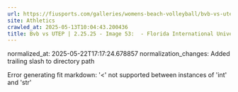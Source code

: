 ```yaml
---
url: https://fiusports.com/galleries/womens-beach-volleyball/bvb-vs-utep-2-25-25/image-53/356/62733/
site: Athletics
crawled_at: 2025-05-13T10:04:43.200436
title: Bvb vs UTEP | 2.25.25 - Image 53:  - Florida International University
---
```

normalized_at: 2025-05-22T17:17:24.678857
normalization_changes: Added trailing slash to directory path

Error generating fit markdown: '<' not supported between instances of 'int' and 'str'